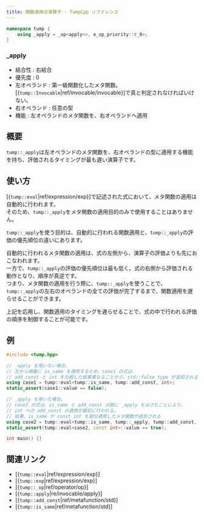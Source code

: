 ```yaml
---
title: 関数適用の演算子 - TumpCpp リファレンス
---
```


```cpp
namespace tump {
    using _apply = _op<apply<>, e_op_priority::r_0>;
}
```

### _apply

- 結合性 : 右結合
- 優先度 : 0
- 左オペランド : 第一級関数化したメタ関数。[{`tump::Invocable`|ref/invocable/invocable}]で真と判定されなければいけない。
- 右オペランド : 任意の型
- 機能 : 左オペランドのメタ関数を、右オペランドへ適用

## 概要

`tump::_apply`は左オペランドのメタ関数を、右オペランドの型に適用する機能を持ち、評価されるタイミングが最も遅い演算子です。

## 使い方

[{`tump::eval`|ref/expression/exp}]で記述された式において、メタ関数の適用は自動的に行われます。  
そのため、`tump::_apply`をメタ関数の適用目的のみで使用することはありません。

`tump::_apply`を使う目的は、自動的に行われる関数適用と、`tump::_apply`の評価の優先順位の違いにあります。

自動的に行われるメタ関数の適用は、式の左側から、演算子の評価よりも先におこなわれます。  
一方で、`tump::_apply`の評価の優先順位は最も低く、式の右側から評価される動作となり、順序が真逆です。  
つまり、メタ関数の適用を行う際に、`tump::_apply`を使うことで、`tump::_apply`の左右のオペランドの全ての評価が完了するまで、関数適用を遅らせることができます。

上記を応用し、関数適用のタイミングを遅らせることで、式の中で行われる評価の順序を制御することが可能です。

## 例

```cpp
#include <tump.hpp>

// _apply を用いない場合。
// 左から順番に is_same を適用するため、case1 の式は、
// add_const と int を比較した結果異なることから、std::false_type が返却される。
using case1 = tump::eval<tump::is_same, tump::add_const, int>;
static_assert(case1::value == false);

// _apply を用いた場合。
// case2 の式は、is_same と add_const の間に _apply をはさむことにより、
// int への add_const の適用が最初に行われる。
// 結果、is_same が const int を部分適用したメタ関数が返却される
using case2 = tump::eval<tump::is_same, tump::_apply, tump::add_const, int>;
static_assert(tump::eval<case2, const int>::value == true);

int main() {}
```

## 関連リンク

- [{`tump::eval`|ref/expression/exp}]
- [{`tump::exp`|ref/expression/exp}]
- [{`tump::_op`|ref/operator/op}]
- [{`tump::apply`|re/invocable/apply}]
- [{`tump::add_const`|ref/metafunction/std}]
- [{`tump::is_same`|ref/metafunction/std}]
